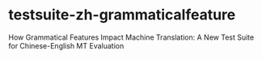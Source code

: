 # testsuite-zh-grammaticalfeature
How Grammatical Features Impact Machine Translation: A New Test Suite for Chinese-English MT Evaluation
